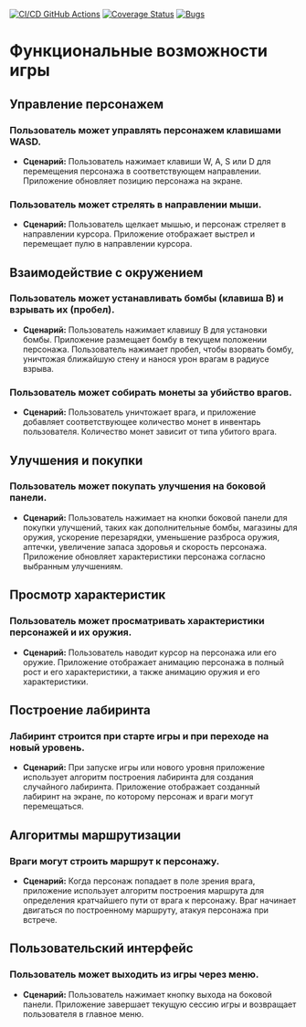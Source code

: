[![CI/CD GitHub Actions](https://github.com/GeorgiiZaharov/Project42/actions/workflows/coverage.yml/badge.svg)](https://github.com/GeorgiiZaharov/Project42/actions/workflows/coverage.yml)
[![Coverage Status](https://coveralls.io/repos/github/GeorgiiZaharov/Project42/badge.svg?branch=main)](https://coveralls.io/github/GeorgiiZaharov/Project42?branch=main)
[![Bugs](https://sonarcloud.io/api/project_badges/measure?project=GeorgiiZaharov_Project42&metric=bugs)](https://sonarcloud.io/summary/new_code?id=GeorgiiZaharov_Project42)

# Функциональные возможности игры

## Управление персонажем

### Пользователь может управлять персонажем клавишами WASD.
- **Сценарий:** Пользователь нажимает клавиши W, A, S или D для перемещения персонажа в соответствующем направлении. Приложение обновляет позицию персонажа на экране.

### Пользователь может стрелять в направлении мыши.
- **Сценарий:** Пользователь щелкает мышью, и персонаж стреляет в направлении курсора. Приложение отображает выстрел и перемещает пулю в направлении курсора.

## Взаимодействие с окружением

### Пользователь может устанавливать бомбы (клавиша B) и взрывать их (пробел).
- **Сценарий:** Пользователь нажимает клавишу B для установки бомбы. Приложение размещает бомбу в текущем положении персонажа. Пользователь нажимает пробел, чтобы взорвать бомбу, уничтожая ближайшую стену и нанося урон врагам в радиусе взрыва.

### Пользователь может собирать монеты за убийство врагов.
- **Сценарий:** Пользователь уничтожает врага, и приложение добавляет соответствующее количество монет в инвентарь пользователя. Количество монет зависит от типа убитого врага.

## Улучшения и покупки

### Пользователь может покупать улучшения на боковой панели.
- **Сценарий:** Пользователь нажимает на кнопки боковой панели для покупки улучшений, таких как дополнительные бомбы, магазины для оружия, ускорение перезарядки, уменьшение разброса оружия, аптечки, увеличение запаса здоровья и скорость персонажа. Приложение обновляет характеристики персонажа согласно выбранным улучшениям.

## Просмотр характеристик

### Пользователь может просматривать характеристики персонажей и их оружия.
- **Сценарий:** Пользователь наводит курсор на персонажа или его оружие. Приложение отображает анимацию персонажа в полный рост и его характеристики, а также анимацию оружия и его характеристики.

## Построение лабиринта

### Лабиринт строится при старте игры и при переходе на новый уровень.
- **Сценарий:** При запуске игры или нового уровня приложение использует алгоритм построения лабиринта для создания случайного лабиринта. Приложение отображает созданный лабиринт на экране, по которому персонаж и враги могут перемещаться.

## Алгоритмы маршрутизации

### Враги могут строить маршрут к персонажу.
- **Сценарий:** Когда персонаж попадает в поле зрения врага, приложение использует алгоритм построения маршрута для определения кратчайшего пути от врага к персонажу. Враг начинает двигаться по построенному маршруту, атакуя персонажа при встрече.

## Пользовательский интерфейс

### Пользователь может выходить из игры через меню.
- **Сценарий:** Пользователь нажимает кнопку выхода на боковой панели. Приложение завершает текущую сессию игры и возвращает пользователя в главное меню.
